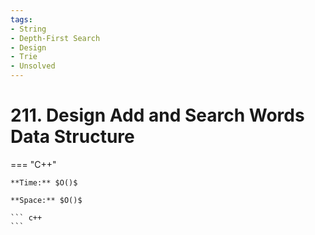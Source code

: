 ```yaml
---
tags:
- String
- Depth-First Search
- Design
- Trie
- Unsolved
---
```



# 211. Design Add and Search Words Data Structure

=== "C++"

    **Time:** $O()$

    **Space:** $O()$

    ``` c++
    ```